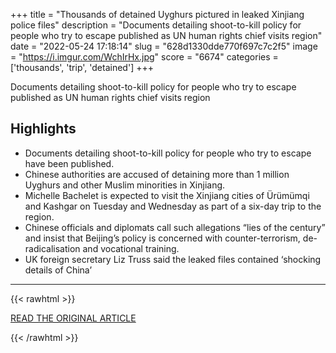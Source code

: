 +++
title = "Thousands of detained Uyghurs pictured in leaked Xinjiang police files"
description = "Documents detailing shoot-to-kill policy for people who try to escape published as UN human rights chief visits region"
date = "2022-05-24 17:18:14"
slug = "628d1330dde770f697c7c2f5"
image = "https://i.imgur.com/WchIrHx.jpg"
score = "6674"
categories = ['thousands', 'trip', 'detained']
+++

Documents detailing shoot-to-kill policy for people who try to escape published as UN human rights chief visits region

## Highlights

- Documents detailing shoot-to-kill policy for people who try to escape have been published.
- Chinese authorities are accused of detaining more than 1 million Uyghurs and other Muslim minorities in Xinjiang.
- Michelle Bachelet is expected to visit the Xinjiang cities of Ürümümqi and Kashgar on Tuesday and Wednesday as part of a six-day trip to the region.
- Chinese officials and diplomats call such allegations “lies of the century” and insist that Beijing’s policy is concerned with counter-terrorism, de-radicalisation and vocational training.
- UK foreign secretary Liz Truss said the leaked files contained ‘shocking details of China’

---

{{< rawhtml >}}
  <p class="article-category">
    <a target="_blank" href="https://www.theguardian.com/world/2022/may/24/thousands-of-detained-uyghurs-pictured-in-leaked-xinjiang-police-files">READ THE ORIGINAL ARTICLE</a>
  </p>
{{< /rawhtml >}}
